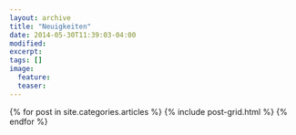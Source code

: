 ```yaml
---
layout: archive
title: "Neuigkeiten"
date: 2014-05-30T11:39:03-04:00
modified:
excerpt:
tags: []
image:
  feature:
  teaser: 
---
```


<div class="tiles">
{% for post in site.categories.articles %}
  {% include post-grid.html %}
{% endfor %}
</div><!-- /.tiles -->
